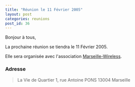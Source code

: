 ```yaml
---
title: "Réunion le 11 Février 2005"
layout: post
categories: reunions
post_id: 36
---
```

Bonjour à tous,

La prochaine réunion se tiendra le 11 Février 2005.

Elle sera organisée avec l'association [Marseille-Wireless](http://marseille-wireless.org/).

### Adresse ###

> La Vie de Quartier
> 1, rue Antoine PONS
> 13004 Marseille

